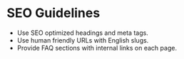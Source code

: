 # SEO Guidelines

- Use SEO optimized headings and meta tags.
- Use human friendly URLs with English slugs.
- Provide FAQ sections with internal links on each page.
